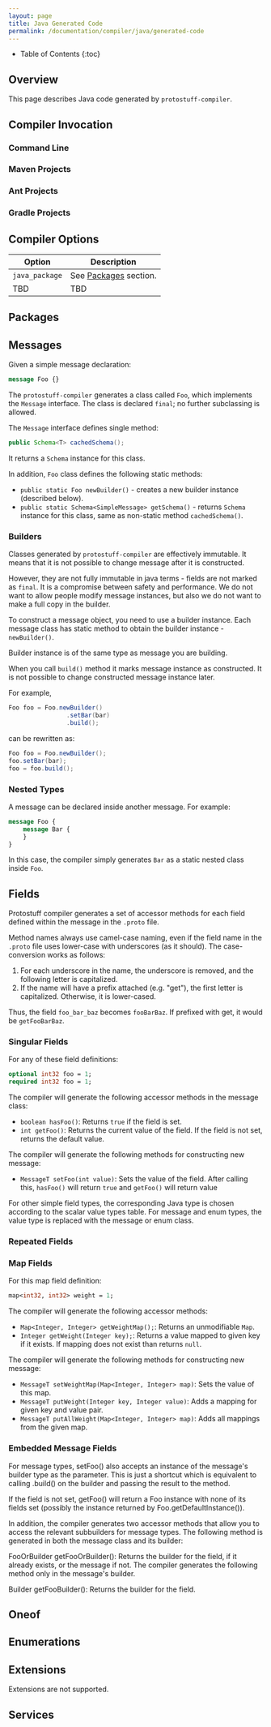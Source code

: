 ```yaml
---
layout: page
title: Java Generated Code
permalink: /documentation/compiler/java/generated-code
---
```


* Table of Contents
{:toc}

## Overview

This page describes Java code generated by `protostuff-compiler`. 

## Compiler Invocation

### Command Line

### Maven Projects

### Ant Projects

### Gradle Projects

## Compiler Options

| Option             | Description                                             |
|--------------------|---------------------------------------------------------|
| `java_package`     | See [Packages](#packages) section.                      |
| TBD                | TBD                                                     |

## Packages

## Messages

Given a simple message declaration:

~~~proto
message Foo {}
~~~

The `protostuff-compiler` generates a class called `Foo`, which implements the 
`Message` interface. The class is declared `final`; no further subclassing is 
allowed. 

The `Message` interface defines single method:

~~~java
public Schema<T> cachedSchema();
~~~

It returns a `Schema` instance for this class.
 
In addition, `Foo` class defines the following static methods:

* `public static Foo newBuilder()` - creates a new builder instance (described 
  below).
* `public static Schema<SimpleMessage> getSchema()` - returns `Schema` instance
  for this class, same as non-static method `cachedSchema()`.

### Builders

Classes generated by `protostuff-compiler` are effectively immutable. It means
that it is not possible to change message after it is constructed. 

However, they are not fully immutable in java terms - fields are not marked as 
`final`. It is a compromise between safety and performance. We do not want to
allow people modify message instances, but also we do not want to make a full
copy in the builder.

To construct a message object, you need to use a builder instance. Each message 
class has static method to obtain the builder instance - `newBuilder()`.

Builder instance is of the same type as message you are building.

When you call `build()` method it marks message instance as constructed. It is
not possible to change constructed message instance later.

For example,

~~~java
Foo foo = Foo.newBuilder()
                .setBar(bar)
                .build();
~~~

can be rewritten as:

~~~java
Foo foo = Foo.newBuilder();
foo.setBar(bar);
foo = foo.build();
~~~


### Nested Types

A message can be declared inside another message. For example: 

~~~proto
message Foo { 
    message Bar { 
    } 
}
~~~

In this case, the compiler simply generates `Bar` as a static nested class 
inside `Foo`.

## Fields

Protostuff compiler generates a set of accessor methods for each field defined 
within the message in the `.proto` file. 

Method names always use camel-case naming, even if the field name in the 
`.proto` file uses lower-case with underscores (as it should). The 
case-conversion works as follows:

1. For each underscore in the name, the underscore is removed, and the following
   letter is capitalized.
2. If the name will have a prefix attached (e.g. "get"), the first letter is 
   capitalized. Otherwise, it is lower-cased.
   
Thus, the field `foo_bar_baz` becomes `fooBarBaz`. If prefixed with get, it 
would be `getFooBarBaz`.

### Singular Fields

For any of these field definitions:

~~~proto
optional int32 foo = 1;
required int32 foo = 1;
~~~

The compiler will generate the following accessor methods in the message class:

* `boolean hasFoo()`: Returns `true` if the field is set.
* `int getFoo()`: Returns the current value of the field. If the field is not 
  set, returns the default value.
  
The compiler will generate the following methods for constructing new message:

* `MessageT setFoo(int value)`: Sets the value of the field. After calling 
  this, `hasFoo()` will return `true` and `getFoo()` will return value
  
For other simple field types, the corresponding Java type is chosen according to
the scalar value types table. For message and enum types, the value type is 
replaced with the message or enum class.

### Repeated Fields

### Map Fields

For this map field definition:

~~~proto
map<int32, int32> weight = 1;
~~~

The compiler will generate the following accessor methods:

* `Map<Integer, Integer> getWeightMap();`: Returns an unmodifiable `Map`.
* `Integer getWeight(Integer key);`: Returns a value mapped to given key if it
  exists. If mapping does not exist than returns `null`.

The compiler will generate the following methods for constructing new message:

* `MessageT setWeightMap(Map<Integer, Integer> map)`: Sets the value of this map.
* `MessageT putWeight(Integer key, Integer value)`: Adds a mapping for given key
   and value pair.
* `MessageT putAllWeight(Map<Integer, Integer> map)`: Adds all mappings from the
  given map.

### Embedded Message Fields

For message types, setFoo() also accepts an instance of the message's builder type as the parameter. This is just a shortcut which is equivalent to calling .build() on the builder and passing the result to the method.

If the field is not set, getFoo() will return a Foo instance with none of its fields set (possibly the instance returned by Foo.getDefaultInstance()).

In addition, the compiler generates two accessor methods that allow you to access the relevant subbuilders for message types. The following method is generated in both the message class and its builder:

FooOrBuilder getFooOrBuilder(): Returns the builder for the field, if it already exists, or the message if not.
The compiler generates the following method only in the message's builder.

Builder getFooBuilder(): Returns the builder for the field.

## Oneof

## Enumerations

## Extensions

Extensions are not supported.

## Services
